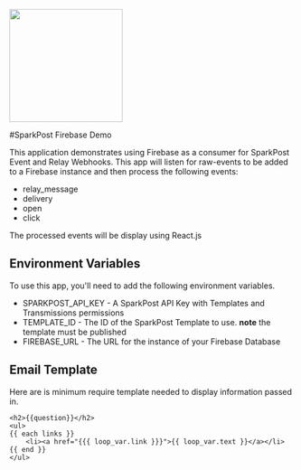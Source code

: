 <a href="https://www.sparkpost.com"><img src="https://www.sparkpost.com/sites/default/files/attachments/SparkPost_Logo_2-Color_Gray-Orange_RGB.svg" width="200px"/></a>

#SparkPost Firebase Demo

This application demonstrates using Firebase as a consumer for SparkPost Event and Relay Webhooks. This app will listen for raw-events to be added to a Firebase instance and then process the following events:
* relay_message
* delivery
* open
* click

The processed events will be display using React.js

## Environment Variables
To use this app, you'll need to add the following environment variables.
* SPARKPOST_API_KEY - A SparkPost API Key with Templates and Transmissions permissions
* TEMPLATE_ID - The ID of the SparkPost Template to use. **note** the template must be published
* FIREBASE_URL - The URL for the instance of your Firebase Database

## Email Template
Here are is minimum require template needed to display information passed in.
```
<h2>{{question}}</h2>
<ul>
{{ each links }}
    <li><a href="{{{ loop_var.link }}}">{{ loop_var.text }}</a></li>
{{ end }}
</ul>
```
